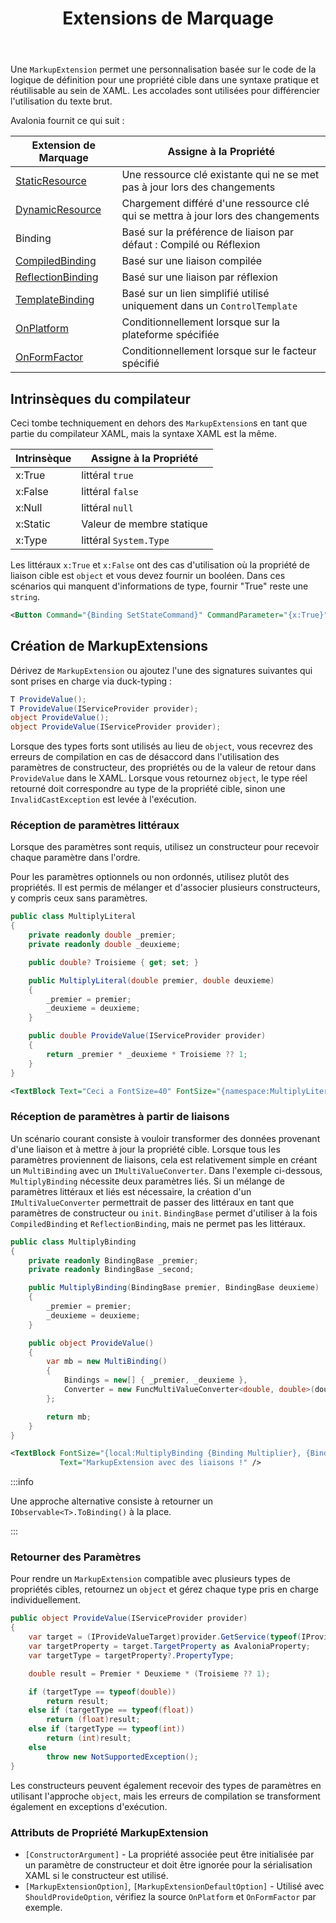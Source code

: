 ﻿---
id: markupextensions
title: Extensions de Marquage
---

Une `MarkupExtension` permet une personnalisation basée sur le code de la logique de définition pour une propriété cible dans une syntaxe pratique et réutilisable au sein de XAML. Les accolades sont utilisées pour différencier l'utilisation du texte brut.

Avalonia fournit ce qui suit :

| Extension de Marquage                                                                                  | Assigne à la Propriété                                                |
|--------------------------------------------------------------------------------------------------|--------------------------------------------------------------------|
| [StaticResource](/docs/guides/styles-and-resources/resources#static-resource)                    | Une ressource clé existante qui ne se met pas à jour lors des changements          |
| [DynamicResource](/docs/guides/styles-and-resources/resources#using-resources)                   | Chargement différé d'une ressource clé qui se mettra à jour lors des changements   |
| Binding                                                                                          | Basé sur la préférence de liaison par défaut : Compilé ou Réflexion    |
| [CompiledBinding](/docs/basics/data/data-binding/compiled-bindings#compiledbinding-markup)       | Basé sur une liaison compilée                                        |
| [ReflectionBinding](/docs/basics/data/data-binding/compiled-bindings#reflectionbinding-markup)   | Basé sur une liaison par réflexion                                      |
| [TemplateBinding](/docs/guides/custom-controls/how-to-create-templated-controls#data-binding)    | Basé sur un lien simplifié utilisé uniquement dans un `ControlTemplate` |
| [OnPlatform](/docs/guides/platforms/platform-specific-code/xaml#onplatform-markup-extension)     | Conditionnellement lorsque sur la plateforme spécifiée                       |
| [OnFormFactor](/docs/guides/platforms/platform-specific-code/xaml#onformfactor-markup-extension) | Conditionnellement lorsque sur le facteur spécifié                         |

## Intrinsèques du compilateur

Ceci tombe techniquement en dehors des `MarkupExtension`s en tant que partie du compilateur XAML, mais la syntaxe XAML est la même.

| Intrinsèque | Assigne à la Propriété   |
|-------------|---------------------------|
| x:True      | littéral `true`          |
| x:False     | littéral `false`         |
| x:Null      | littéral `null`          |
| x:Static    | Valeur de membre statique |
| x:Type      | littéral `System.Type`   |

Les littéraux `x:True` et `x:False` ont des cas d'utilisation où la propriété de liaison cible est `object` et vous devez fournir un booléen. Dans ces scénarios qui manquent d'informations de type, fournir "True" reste une `string`.

```xml
<Button Command="{Binding SetStateCommand}" CommandParameter="{x:True}" />
```

## Création de MarkupExtensions

Dérivez de `MarkupExtension` ou ajoutez l'une des signatures suivantes qui sont prises en charge via duck-typing :

```csharp
T ProvideValue();
T ProvideValue(IServiceProvider provider);
object ProvideValue();
object ProvideValue(IServiceProvider provider);
```

Lorsque des types forts sont utilisés au lieu de `object`, vous recevrez des erreurs de compilation en cas de désaccord dans l'utilisation des paramètres de constructeur, des propriétés ou de la valeur de retour dans `ProvideValue` dans le XAML. Lorsque vous retournez `object`, le type réel retourné doit correspondre au type de la propriété cible, sinon une `InvalidCastException` est levée à l'exécution.

### Réception de paramètres littéraux

Lorsque des paramètres sont requis, utilisez un constructeur pour recevoir chaque paramètre dans l'ordre.

Pour les paramètres optionnels ou non ordonnés, utilisez plutôt des propriétés. Il est permis de mélanger et d'associer plusieurs constructeurs, y compris ceux sans paramètres.

```csharp
public class MultiplyLiteral
{
    private readonly double _premier;
    private readonly double _deuxieme;

    public double? Troisieme { get; set; }

    public MultiplyLiteral(double premier, double deuxieme)
    {
        _premier = premier;
        _deuxieme = deuxieme;
    }

    public double ProvideValue(IServiceProvider provider)
    {
        return _premier * _deuxieme * Troisieme ?? 1;
    }
}
```
```xml
<TextBlock Text="Ceci a FontSize=40" FontSize="{namespace:MultiplyLiteral 10, 8, Troisieme=0.5}" />
```

### Réception de paramètres à partir de liaisons

Un scénario courant consiste à vouloir transformer des données provenant d'une liaison et à mettre à jour la propriété cible. Lorsque tous les paramètres proviennent de liaisons, cela est relativement simple en créant un `MultiBinding` avec un `IMultiValueConverter`. Dans l'exemple ci-dessous, `MultiplyBinding` nécessite deux paramètres liés. Si un mélange de paramètres littéraux et liés est nécessaire, la création d'un `IMultiValueConverter` permettrait de passer des littéraux en tant que paramètres de constructeur ou `init`. `BindingBase` permet d'utiliser à la fois `CompiledBinding` et `ReflectionBinding`, mais ne permet pas les littéraux.

```csharp
public class MultiplyBinding
{
    private readonly BindingBase _premier;
    private readonly BindingBase _second;

    public MultiplyBinding(BindingBase premier, BindingBase deuxieme)
    {
        _premier = premier;
        _deuxieme = deuxieme;
    }

    public object ProvideValue()
    {
        var mb = new MultiBinding()
        {
            Bindings = new[] { _premier, _deuxieme },
            Converter = new FuncMultiValueConverter<double, double>(doubles => doubles.Aggregate(1d, (x, y) => x * y))
        };

        return mb;
    }
}
```

```xml
<TextBlock FontSize="{local:MultiplyBinding {Binding Multiplier}, {Binding Multiplicand}}" 
           Text="MarkupExtension avec des liaisons !" />
```

:::info

Une approche alternative consiste à retourner un `IObservable<T>.ToBinding()` à la place.

:::

### Retourner des Paramètres

Pour rendre un `MarkupExtension` compatible avec plusieurs types de propriétés cibles, retournez un `object` et gérez chaque type pris en charge individuellement.

```csharp
public object ProvideValue(IServiceProvider provider)
{
    var target = (IProvideValueTarget)provider.GetService(typeof(IProvideValueTarget))!;
    var targetProperty = target.TargetProperty as AvaloniaProperty;
    var targetType = targetProperty?.PropertyType;

    double result = Premier * Deuxieme * (Troisieme ?? 1);

    if (targetType == typeof(double))
        return result;
    else if (targetType == typeof(float))
        return (float)result;
    else if (targetType == typeof(int))
        return (int)result;
    else
        throw new NotSupportedException();
}
```

Les constructeurs peuvent également recevoir des types de paramètres en utilisant l'approche `object`, mais les erreurs de compilation se transforment également en exceptions d'exécution.

### Attributs de Propriété MarkupExtension

* `[ConstructorArgument]` - La propriété associée peut être initialisée par un paramètre de constructeur et doit être ignorée pour la sérialisation XAML si le constructeur est utilisé.
* `[MarkupExtensionOption]`, `[MarkupExtensionDefaultOption]` - Utilisé avec `ShouldProvideOption`, vérifiez la source `OnPlatform` et `OnFormFactor` par exemple.
